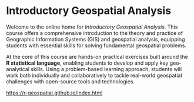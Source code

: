 # Introductory Geospatial Analysis

Welcome to the online home for *Introductory Geospatial Analysis*. This course offers a comprehensive introduction to the theory and practice of Geographic Information Systems (GIS) and geospatial analysis, equipping students with essential skills for solving fundamental geospatial problems.

At the core of this course are hands-on practical exercises built around the **R statistical language**, enabling students to develop and apply key geo-analytical skills. Using a problem-based learning approach, students will work both individually and collaboratively to tackle real-world geospatial challenges with open-source tools and technologies.

https://r-geospatial.github.io/index.html

